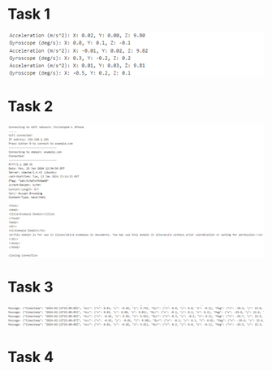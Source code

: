 # Task 1
![Alt text](task1.png)
# Task 2
![Alt text](task2.png)
# Task 3
![Alt text](task3.png)
# Task 4
